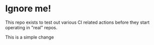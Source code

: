 # Ignore me!

This repo exists to test out various CI related actions before they start operating in "real" repos.

<!--

ponylang/action-testing@0.30.20

-->

This is a simple change
